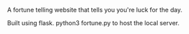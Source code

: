 A fortune telling website that tells you you're luck for the day.

Built using flask.
python3 fortune.py to host the local server.
